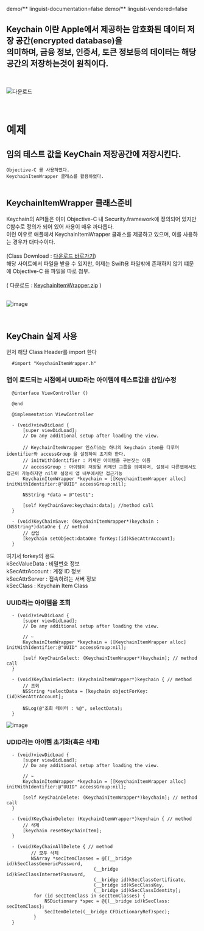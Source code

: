 demo/** linguist-documentation=false
demo/** linguist-vendored=false

## Keychain 이란 Apple에서 제공하는 암호화된 데이터 저장 공간(encrypted database)을<br/> 의미하며, 금융 정보, 인증서, 토큰 정보등의 데이터는 해당 공간의 저장하는것이 원칙이다.

<br/>

![다운로드](https://user-images.githubusercontent.com/66985977/189514014-8e2ab8a0-e16c-46f0-b73c-26a8d17d40e8.png)

<br/>

# 예제
## 임의 테스트 값을 KeyChain 저장공간에 저장시킨다.<br/>
` Objective-C 를 사용하였다. ` <br/>
` KeychainItemWrapper 클래스를 활용하였다. ` <br/>
<br/>

## KeychainItemWrapper 클래스준비
Keychain의 API들은 이미 Objective-C 내 Security.framework에 정의되어 있지만 C함수로 정의가 되어 있어 사용이 매우 까다롭다.<br/>
이런 이유로 애플에서 KeychainItemWrapper 클래스를 제공하고 있으며, 이를 사용하는 경우가 대다수이다.<br/>
<br/>
(Class Download : <a href='https://developer.apple.com/library/ios/samplecode/GenericKeychain/Introduction/Intro.html#//apple_ref/doc/uid/DTS40007797-Intro-DontLinkElementID_2' target='_blank'>다운로드 바로가기</a>)<br/>
해당 사이트에서 파일을 받을 수 있지만, 이제는 Swift용 파일밖에 존재하지 않기 떄문에 Objective-C 용 파일을 따로 첨부.<br/>
<br/>
( 다운로드 : [KeychainItemWrapper.zip](https://github.com/StreetStudy/Solution/files/9541948/KeychainItemWrapper.zip) )<br/>
<br/>

![image](https://user-images.githubusercontent.com/66985977/189516129-78608d05-8527-484a-98e9-618c8b26f4bc.png)<br/>

<br/>

## KeyChain 실제 사용
먼저 해당 Class Header를 import 한다

      #import "KeychainItemWrapper.h"

### 앱이 로드되는 시점에서 UUID라는 아이템에 테스트값을 삽입/수정

      @interface ViewController ()

      @end

      @implementation ViewController

      - (void)viewDidLoad {
          [super viewDidLoad];
          // Do any additional setup after loading the view.

          // KeychainItemWrapper 인스터스는 하나의 keychain item을 다루며 identifier와 accessGroup 을 설정하여 초기화 한다.
          // initWithIdentifier : 키체인 아이템을 구분짓는 이름
          // accessGroup : 아이템이 저장될 키체인 그룹을 의미하며, 설정시 다른앱에서도 접근이 가능하지만 nil로 설정시 앱 내부에서만 접근가능
          KeychainItemWrapper *keychain = [[KeychainItemWrapper alloc] initWithIdentifier:@"UUID" accessGroup:nil];

          NSString *data = @"test1";

          [self KeyChainSave:keychain:data]; //method call
      }

      - (void)KeyChainSave: (KeychainItemWrapper*)keychain :(NSString*)dataOne { // method
          // 삽입
          [keychain setObject:dataOne forKey:(id)kSecAttrAccount];
      }

여기서 forkey의 용도<br/>
kSecValueData : 비밀번호 정보<br/>
kSecAttrAccount : 계정 ID 정보<br/>
kSecAttrServer : 접속하려는 서버 정보<br/>
kSecClass : Keychain Item Class<br/>

### UUID라는 아이템을 조회
      - (void)viewDidLoad {
          [super viewDidLoad];
          // Do any additional setup after loading the view.
            
          // ~
          KeychainItemWrapper *keychain = [[KeychainItemWrapper alloc] initWithIdentifier:@"UUID" accessGroup:nil];

          [self KeyChainSelect: (KeychainItemWrapper*)keychain]; // method call
      }
      
      - (void)KeyChainSelect: (KeychainItemWrapper*)keychain { // method
          // 조회
          NSString *selectData = [keychain objectForKey: (id)kSecAttrAccount];

          NSLog(@"조회 데이터 : %@", selectData);
      }

![image](https://user-images.githubusercontent.com/66985977/189517152-0aeea91a-45ee-4955-a1fb-24c5895eaa6d.png)


### UDID라는 아이템 초기화(혹은 삭제)
      - (void)viewDidLoad {
          [super viewDidLoad];
          // Do any additional setup after loading the view.

          // ~
          KeychainItemWrapper *keychain = [[KeychainItemWrapper alloc] initWithIdentifier:@"UUID" accessGroup:nil];

          [self KeyChainDelete: (KeychainItemWrapper*)keychain]; // method call
      }
      
      - (void)KeyChainDelete: (KeychainItemWrapper*)keychain { // method
          // 삭제
          [keychain resetKeychainItem];
      }
      
      - (void)KeyChainAllDelete { // method
             // 모두 삭제
             NSArray *secItemClasses = @[(__bridge id)kSecClassGenericPassword,
                                    (__bridge id)kSecClassInternetPassword,
                                    (__bridge id)kSecClassCertificate,
                                    (__bridge id)kSecClassKey,
                                    (__bridge id)kSecClassIdentity];
              for (id secItemClass in secItemClasses) {
                  NSDictionary *spec = @{(__bridge id)kSecClass: secItemClass};
                  SecItemDelete((__bridge CFDictionaryRef)spec);
              }
      }
